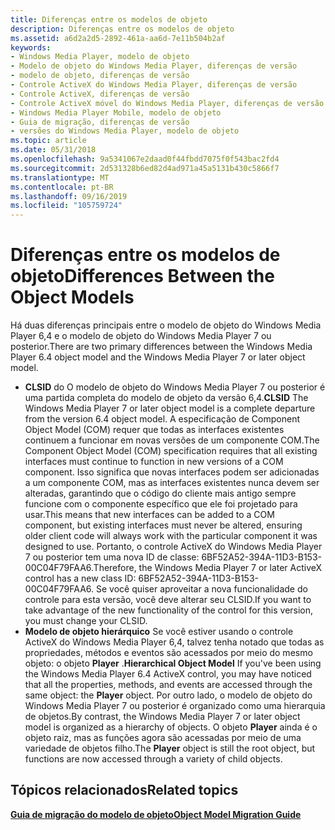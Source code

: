 ```yaml
---
title: Diferenças entre os modelos de objeto
description: Diferenças entre os modelos de objeto
ms.assetid: a6d2a2d5-2892-461a-aa6d-7e11b504b2af
keywords:
- Windows Media Player, modelo de objeto
- Modelo de objeto do Windows Media Player, diferenças de versão
- modelo de objeto, diferenças de versão
- Controle ActiveX do Windows Media Player, diferenças de versão
- Controle ActiveX, diferenças de versão
- Controle ActiveX móvel do Windows Media Player, diferenças de versão
- Windows Media Player Mobile, modelo de objeto
- Guia de migração, diferenças de versão
- versões do Windows Media Player, modelo de objeto
ms.topic: article
ms.date: 05/31/2018
ms.openlocfilehash: 9a5341067e2daad0f44fbdd7075f0f543bac2fd4
ms.sourcegitcommit: 2d531328b6ed82d4ad971a45a5131b430c5866f7
ms.translationtype: MT
ms.contentlocale: pt-BR
ms.lasthandoff: 09/16/2019
ms.locfileid: "105759724"
---
```

# <a name="differences-between-the-object-models"></a><span data-ttu-id="5ef74-112">Diferenças entre os modelos de objeto</span><span class="sxs-lookup"><span data-stu-id="5ef74-112">Differences Between the Object Models</span></span>

<span data-ttu-id="5ef74-113">Há duas diferenças principais entre o modelo de objeto do Windows Media Player 6,4 e o modelo de objeto do Windows Media Player 7 ou posterior.</span><span class="sxs-lookup"><span data-stu-id="5ef74-113">There are two primary differences between the Windows Media Player 6.4 object model and the Windows Media Player 7 or later object model.</span></span>

-   <span data-ttu-id="5ef74-114">**CLSID** do O modelo de objeto do Windows Media Player 7 ou posterior é uma partida completa do modelo de objeto da versão 6,4.</span><span class="sxs-lookup"><span data-stu-id="5ef74-114">**CLSID** The Windows Media Player 7 or later object model is a complete departure from the version 6.4 object model.</span></span> <span data-ttu-id="5ef74-115">A especificação de Component Object Model (COM) requer que todas as interfaces existentes continuem a funcionar em novas versões de um componente COM.</span><span class="sxs-lookup"><span data-stu-id="5ef74-115">The Component Object Model (COM) specification requires that all existing interfaces must continue to function in new versions of a COM component.</span></span> <span data-ttu-id="5ef74-116">Isso significa que novas interfaces podem ser adicionadas a um componente COM, mas as interfaces existentes nunca devem ser alteradas, garantindo que o código do cliente mais antigo sempre funcione com o componente específico que ele foi projetado para usar.</span><span class="sxs-lookup"><span data-stu-id="5ef74-116">This means that new interfaces can be added to a COM component, but existing interfaces must never be altered, ensuring older client code will always work with the particular component it was designed to use.</span></span> <span data-ttu-id="5ef74-117">Portanto, o controle ActiveX do Windows Media Player 7 ou posterior tem uma nova ID de classe: 6BF52A52-394A-11D3-B153-00C04F79FAA6.</span><span class="sxs-lookup"><span data-stu-id="5ef74-117">Therefore, the Windows Media Player 7 or later ActiveX control has a new class ID: 6BF52A52-394A-11D3-B153-00C04F79FAA6.</span></span> <span data-ttu-id="5ef74-118">Se você quiser aproveitar a nova funcionalidade do controle para esta versão, você deve alterar seu CLSID.</span><span class="sxs-lookup"><span data-stu-id="5ef74-118">If you want to take advantage of the new functionality of the control for this version, you must change your CLSID.</span></span>
-   <span data-ttu-id="5ef74-119">**Modelo de objeto hierárquico** Se você estiver usando o controle ActiveX do Windows Media Player 6,4, talvez tenha notado que todas as propriedades, métodos e eventos são acessados por meio do mesmo objeto: o objeto **Player** .</span><span class="sxs-lookup"><span data-stu-id="5ef74-119">**Hierarchical Object Model** If you've been using the Windows Media Player 6.4 ActiveX control, you may have noticed that all the properties, methods, and events are accessed through the same object: the **Player** object.</span></span> <span data-ttu-id="5ef74-120">Por outro lado, o modelo de objeto do Windows Media Player 7 ou posterior é organizado como uma hierarquia de objetos.</span><span class="sxs-lookup"><span data-stu-id="5ef74-120">By contrast, the Windows Media Player 7 or later object model is organized as a hierarchy of objects.</span></span> <span data-ttu-id="5ef74-121">O objeto **Player** ainda é o objeto raiz, mas as funções agora são acessadas por meio de uma variedade de objetos filho.</span><span class="sxs-lookup"><span data-stu-id="5ef74-121">The **Player** object is still the root object, but functions are now accessed through a variety of child objects.</span></span>

## <a name="related-topics"></a><span data-ttu-id="5ef74-122">Tópicos relacionados</span><span class="sxs-lookup"><span data-stu-id="5ef74-122">Related topics</span></span>

<dl> <dt>

[<span data-ttu-id="5ef74-123">**Guia de migração do modelo de objeto**</span><span class="sxs-lookup"><span data-stu-id="5ef74-123">**Object Model Migration Guide**</span></span>](object-model-migration-guide.md)
</dt> </dl>

 

 





